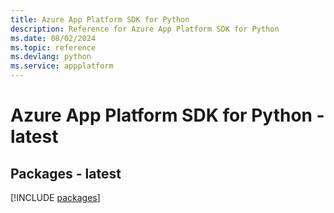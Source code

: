 ```yaml
---
title: Azure App Platform SDK for Python
description: Reference for Azure App Platform SDK for Python
ms.date: 08/02/2024
ms.topic: reference
ms.devlang: python
ms.service: appplatform
---
```

# Azure App Platform SDK for Python - latest
## Packages - latest
[!INCLUDE [packages](app-platform-index.md)]